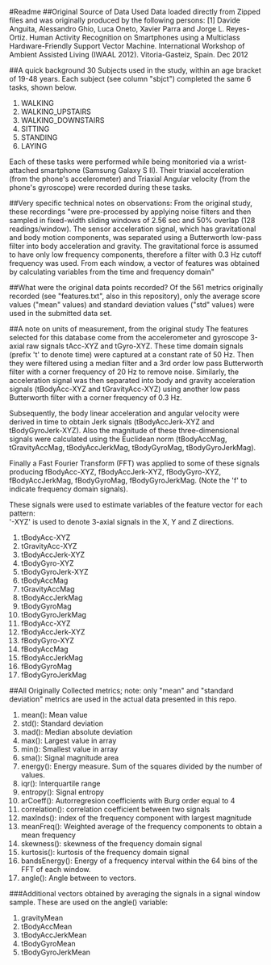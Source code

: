 #Readme
##Original Source of Data Used
Data loaded directly from Zipped files and was originally produced by the following persons:
[1] Davide Anguita, Alessandro Ghio, Luca Oneto, Xavier Parra and Jorge L. Reyes-Ortiz. Human Activity Recognition on Smartphones using a Multiclass Hardware-Friendly Support Vector Machine. International Workshop of Ambient Assisted Living (IWAAL 2012). Vitoria-Gasteiz, Spain. Dec 2012

##A quick background
30 Subjects used in the study, within an age bracket of 19-48 years.
Each subject (see column "sbjct") completed the same 6 tasks, shown below.

1.  WALKING
2.  WALKING_UPSTAIRS
3.  WALKING_DOWNSTAIRS
4.  SITTING
5.  STANDING
6.  LAYING

Each of these tasks were performed while being monitoried via a wrist-attached smartphone (Samsung Galaxy S II).  Their triaxial acceleration (from the phone's accelerometer) and Triaxial Angular velocity (from the phone's gyroscope) were recorded during these tasks.

##Very specific technical notes on observations:
From the original study, these recordings "were pre-processed by applying noise filters and then sampled in fixed-width sliding windows of 2.56 sec and 50% overlap (128 readings/window). The sensor acceleration signal, which has gravitational and body motion components, was separated using a Butterworth low-pass filter into body acceleration and gravity. The gravitational force is assumed to have only low frequency components, therefore a filter with 0.3 Hz cutoff frequency was used. From each window, a vector of features was obtained by calculating variables from the time and frequency domain"

##What were the original data points recorded?
Of the 561 metrics originally recorded (see "features.txt", also in this repository), only the average score values ("mean" values) and standard deviation values ("std" values) were used in the submitted data set.

##A note on units of measurement, from the original study
The features selected for this database come from the accelerometer and gyroscope 3-axial raw signals tAcc-XYZ and tGyro-XYZ. These time domain signals (prefix 't' to denote time) were captured at a constant rate of 50 Hz. Then they were filtered using a median filter and a 3rd order low pass Butterworth filter with a corner frequency of 20 Hz to remove noise. Similarly, the acceleration signal was then separated into body and gravity acceleration signals (tBodyAcc-XYZ and tGravityAcc-XYZ) using another low pass Butterworth filter with a corner frequency of 0.3 Hz. 

Subsequently, the body linear acceleration and angular velocity were derived in time to obtain Jerk signals (tBodyAccJerk-XYZ and tBodyGyroJerk-XYZ). Also the magnitude of these three-dimensional signals were calculated using the Euclidean norm (tBodyAccMag, tGravityAccMag, tBodyAccJerkMag, tBodyGyroMag, tBodyGyroJerkMag). 

Finally a Fast Fourier Transform (FFT) was applied to some of these signals producing fBodyAcc-XYZ, fBodyAccJerk-XYZ, fBodyGyro-XYZ, fBodyAccJerkMag, fBodyGyroMag, fBodyGyroJerkMag. (Note the 'f' to indicate frequency domain signals). 

These signals were used to estimate variables of the feature vector for each pattern:  
'-XYZ' is used to denote 3-axial signals in the X, Y and Z directions.

1.  tBodyAcc-XYZ
2.  tGravityAcc-XYZ
3.  tBodyAccJerk-XYZ
4.  tBodyGyro-XYZ
5.  tBodyGyroJerk-XYZ
6.  tBodyAccMag
7.  tGravityAccMag
8.  tBodyAccJerkMag
9.  tBodyGyroMag
10.  tBodyGyroJerkMag
11.  fBodyAcc-XYZ
12.  fBodyAccJerk-XYZ
13.  fBodyGyro-XYZ
14.  fBodyAccMag
15.  fBodyAccJerkMag
16.  fBodyGyroMag
17.  fBodyGyroJerkMag

##All Originally Collected metrics;  note: only "mean" and "standard deviation" metrics are used in the actual data presented in this repo.

1.  mean(): Mean value
2.  std(): Standard deviation
3.  mad(): Median absolute deviation 
4.  max(): Largest value in array
5.  min(): Smallest value in array
6.  sma(): Signal magnitude area
7.  energy(): Energy measure. Sum of the squares divided by the number of values. 
8.  iqr(): Interquartile range 
9.  entropy(): Signal entropy
10.  arCoeff(): Autorregresion coefficients with Burg order equal to 4
11.  correlation(): correlation coefficient between two signals
12.  maxInds(): index of the frequency component with largest magnitude
13.  meanFreq(): Weighted average of the frequency components to obtain a mean frequency
14.  skewness(): skewness of the frequency domain signal 
15.  kurtosis(): kurtosis of the frequency domain signal 
16.  bandsEnergy(): Energy of a frequency interval within the 64 bins of the FFT of each window.
17.  angle(): Angle between to vectors.

###Additional vectors obtained by averaging the signals in a signal window sample. These are used on the angle() variable:

1.  gravityMean
2.  tBodyAccMean
3.  tBodyAccJerkMean
4.  tBodyGyroMean
5.  tBodyGyroJerkMean
